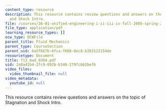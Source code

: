 ```yaml
---
content_type: resource
description: This resource contains review questions and answers on the topic of Stagnation
  and Shock Intro.
file: /courses/16-01-unified-engineering-i-ii-iii-iv-fall-2005-spring-2006/2a8a41b42fc9092bb340279fc662bef6_f13_mud_0304.pdf
file_type: application/pdf
learning_resource_types: []
ocw_type: OCWFile
parent_title: Fluid Mechanics
parent_type: CourseSection
parent_uid: 6a5f667b-6fca-f068-0ec8-b203122154de
resourcetype: Document
title: f13_mud_0304.pdf
uid: 2a8a41b4-2fc9-092b-b340-279fc662bef6
video_files:
  video_thumbnail_file: null
video_metadata:
  youtube_id: null
---
```

This resource contains review questions and answers on the topic of Stagnation and Shock Intro.